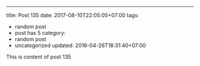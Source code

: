 ---
title: Post 135
date: 2017-08-10T22:05:05+07:00
tags:
  - random post
  - post has 5
category:
  - random post
  - uncategorized
updated: 2016-04-26T18:31:40+07:00

This is content of post 135